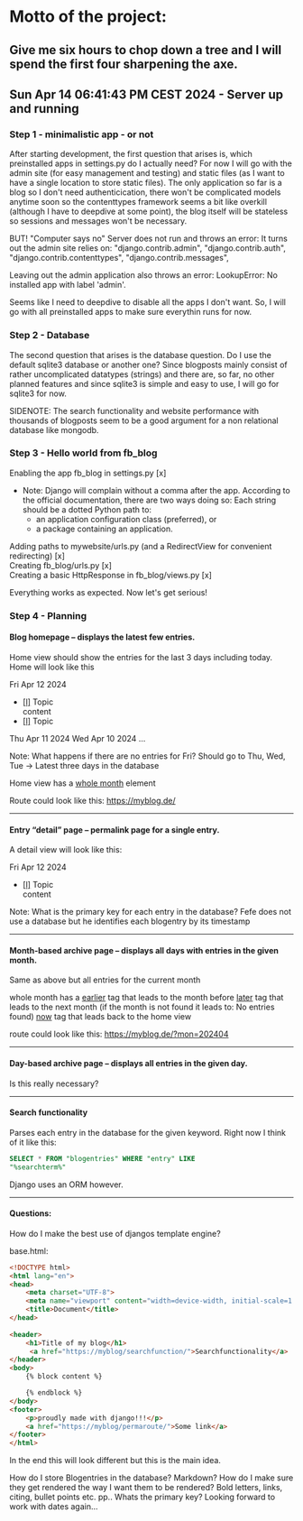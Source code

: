 # Motto of the project:
## Give me six hours to chop down a tree and I will spend the first four sharpening the axe.

## Sun Apr 14 06:41:43 PM CEST 2024 - Server up and running

### Step 1 - minimalistic app - or not
After starting development, the first question that arises is,
which preinstalled apps in settings.py do I actually need?
For now I will go with the admin site (for easy management and 
testing) and static files (as I want to have a single location 
to store static files). The only application so far is a blog so I don't need
authenticication, there won't be complicated models anytime soon 
so the contenttypes framework seems a bit like overkill (although
I have to deepdive at some point), the blog itself will be stateless
so sessions and messages won't be necessary.

BUT! "Computer says no" 
Server does not run and throws an error:
It turns out the admin site relies on: 
"django.contrib.admin",
"django.contrib.auth",
"django.contrib.contenttypes",
"django.contrib.messages",

Leaving out the admin application also throws an error:
LookupError: No installed app with label 'admin'.

Seems like I need to deepdive to disable all the apps I don't want.
So, I will go with all preinstalled apps to make sure everythin runs 
for now. 

### Step 2 - Database
The second question that arises is the database question. Do I use
the default sqlite3 database or another one? Since blogposts mainly consist
of rather uncomplicated datatypes (strings) and there are, so far, no
other planned features and since sqlite3 is simple and easy to use, 
I will go for sqlite3 for now. 

SIDENOTE: The search functionality and website performance with thousands
of blogposts seem to be a good argument for a non relational database
like mongodb.

### Step 3 - Hello world from fb_blog

Enabling the app fb_blog in settings.py [x] <br>
- Note: Django will complain without a comma after the app. According to the official documentation, there are two ways doing so:
Each string should be a dotted Python path to:
    - an application configuration class (preferred), or
    - a package containing an application.

Adding paths to mywebsite/urls.py (and a RedirectView for convenient redirecting) [x] <br>
Creating fb_blog/urls.py [x] <br>
Creating a basic HttpResponse in fb_blog/views.py [x] <br>

Everything works as expected. Now let's get serious!

### Step 4 - Planning 

#### Blog homepage – displays the latest few entries.

Home view should show the entries for the last 3 days including today. 
Home will look like this  

Fri Apr 12 2024
- [[l]]() Topic <br>
content
- [[l]]() Topic 

Thu Apr 11 2024
Wed Apr 10 2024
...

Note: What happens if there are no entries for 
Fri? Should go to Thu, Wed, Tue -> Latest three
days in the database 

Home view has a 
[whole month]()
element

Route could look like this:
https://myblog.de/

<hr>

#### Entry “detail” page – permalink page for a single entry.
A detail view will look like this:

Fri Apr 12 2024
- [[l]]() Topic <br>
content

Note: What is the primary key for each entry in the database? Fefe does not use a database but
he identifies each blogentry by its timestamp

<hr>

#### Month-based archive page – displays all days with entries in the given month.

Same as above but all entries for the current month

whole month has a 
[earlier]() tag that leads to the month before
[later]() tag that leads to the next month (if the month is not found it leads to: No entries found)
[now]() tag that leads back to the home view

route could look like this:
https://myblog.de/?mon=202404

<hr>

#### Day-based archive page – displays all entries in the given day.

Is this really necessary?

<hr>

#### Search functionality

Parses each entry in the database for the given keyword. Right now I think of it like this:
```sql
SELECT * FROM "blogentries" WHERE "entry" LIKE 
"%searchterm%"
```
Django uses an ORM however. 

<hr>

#### Questions:

How do I make the best use of djangos template 
engine?

base.html: 
```html
<!DOCTYPE html>
<html lang="en">
<head>
    <meta charset="UTF-8">
    <meta name="viewport" content="width=device-width, initial-scale=1.0">
    <title>Document</title>
</head>
    
<header>
    <h1>Title of my blog</h1>
     <a href="https://myblog/searchfunction/">Searchfunctionality</a> 
</header>
<body>
    {% block content %}

    {% endblock %}
</body>
<footer>
    <p>proudly made with django!!!</p>
    <a href="https://myblog/permaroute/">Some link</a>  
</footer>
</html>
```
In the end this will look different but this is the main idea. 

How do I store Blogentries in the database? Markdown? How do I make sure they get rendered the way I want them
to be rendered? Bold letters, links, citing, 
bullet points etc. pp.. 
Whats the primary key? 
Looking forward to work with dates again...
